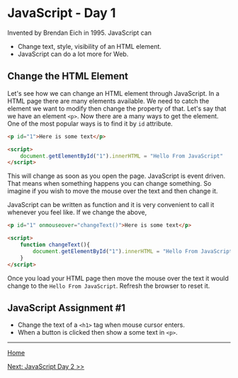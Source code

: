 # JavaScript - Day 1

Invented by Brendan Eich in 1995. JavaScript can

- Change text, style, visibility of an HTML element.
- JavaScript can do a lot more for Web.

## Change the HTML Element

Let's see how we can change an HTML element through JavaScript. In a HTML page there are many elements available. We need to catch the element we want to modify then change the property of that. Let's say that we have an element `<p>`. Now there are a many ways to get the element. One of the most popular ways is to find it by `id` attribute.

```html
<p id="1">Here is some text</p>

<script>
    document.getElementById("1").innerHTML = "Hello From JavaScript"
</script>
```

This will change as soon as you open the page. JavaScript is event driven. That means when something happens you can change something. So imagine if you wish to move the mouse over the text and then change it.

JavaScript can be written as function and it is very convenient to call it whenever you feel like. If we change the above,

```html
<p id="1" onmouseover="changeText()">Here is some text</p>

<script>
    function changeText(){
        document.getElementById("1").innerHTML = "Hello From JavaScript"
    }
</script>
```

Once you load your HTML page then move the mouse over the text it would change to the `Hello From JavaScript`. Refresh the browser to reset it.

## JavaScript Assignment #1

- Change the text of a `<h1>` tag when mouse cursor enters.
- When a button is clicked then show a some text in `<p>`.

---

[Home](../README.md)

[Next: JavaScript Day 2 >>](02-js-day-02.md)

